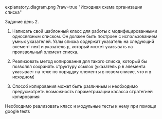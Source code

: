 explanatory_diagram.png ?raw=true "Исходная схема организации списка"

Задание день 2.

1. Написать свой шаблонный класс для работы с модифицированными односвязным списком. Он должен быть построен с использованием умных указателей.
Узлы списка содержат указатель на следующий элемент next и указатель p, который может указывать на произвольный элемент списка.


2.  Реализовать метод копирования для такого списка, который бы позволял сохранять структуру ссылок (указатель p в элемента указывает на теже по поряддку элементы
в новом списке, что и в исходном) 


3. Способ копирования может быть различным и необходимо предусмотреть возможность параметризации каласса стратегией копирования

Необходимо реализовать класс и модульные тесты к нему при помощи google tests 